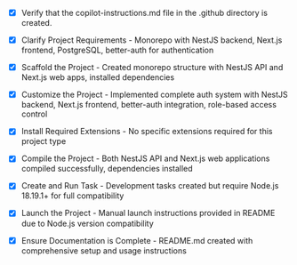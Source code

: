 <!-- Use this file to provide workspace-specific custom instructions to Copilot. For more details, visit https://code.visualstudio.com/docs/copilot/copilot-customization#_use-a-githubcopilotinstructionsmd-file -->

- [x] Verify that the copilot-instructions.md file in the .github directory is created.

- [x] Clarify Project Requirements - Monorepo with NestJS backend, Next.js frontend, PostgreSQL, better-auth for authentication

- [x] Scaffold the Project - Created monorepo structure with NestJS API and Next.js web apps, installed dependencies

- [x] Customize the Project - Implemented complete auth system with NestJS backend, Next.js frontend, better-auth integration, role-based access control

- [x] Install Required Extensions - No specific extensions required for this project type

- [x] Compile the Project - Both NestJS API and Next.js web applications compiled successfully, dependencies installed

- [x] Create and Run Task - Development tasks created but require Node.js 18.19.1+ for full compatibility

- [x] Launch the Project - Manual launch instructions provided in README due to Node.js version compatibility

- [x] Ensure Documentation is Complete - README.md created with comprehensive setup and usage instructions
